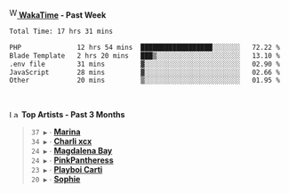 <img src="https://github.com/dxnter/dxnter/assets/17434202/67b21fa4-d36d-46f9-9dec-f23d976b00ef" alt="WakaTime Logo" width="14" height="18"/><a href="https://wakatime.com/@dxnter" target="_blank"><strong> WakaTime</strong></a><strong> - Past Week</strong>

<!--START_SECTION:waka-->

```txt
Total Time: 17 hrs 31 mins

PHP              12 hrs 54 mins  ██████████████████░░░░░░░   72.22 %
Blade Template   2 hrs 20 mins   ███▒░░░░░░░░░░░░░░░░░░░░░   13.10 %
.env file        31 mins         ▓░░░░░░░░░░░░░░░░░░░░░░░░   02.90 %
JavaScript       28 mins         ▓░░░░░░░░░░░░░░░░░░░░░░░░   02.66 %
Other            20 mins         ▒░░░░░░░░░░░░░░░░░░░░░░░░   01.95 %
```

<!--END_SECTION:waka-->

<br/>

<!--START_LASTFM_ARTISTS:{"period": "3month", "rows": 6}-->
<a href="https://last.fm" target="_blank"><img src="https://user-images.githubusercontent.com/17434202/215290617-e793598d-d7c9-428f-9975-156db1ba89cc.svg" alt="Last.fm Logo" width="18" height="13"/></a> **Top Artists - Past 3 Months**

> `37 ▶️` ∙ **[Marina](https://www.last.fm/music/Marina)**<br/>
> `34 ▶️` ∙ **[Charli xcx](https://www.last.fm/music/Charli+xcx)**<br/>
> `24 ▶️` ∙ **[Magdalena Bay](https://www.last.fm/music/Magdalena+Bay)**<br/>
> `24 ▶️` ∙ **[PinkPantheress](https://www.last.fm/music/PinkPantheress)**<br/>
> `23 ▶️` ∙ **[Playboi Carti](https://www.last.fm/music/Playboi+Carti)**<br/>
> `20 ▶️` ∙ **[Sophie](https://www.last.fm/music/Sophie)**<br/>
<!--END_LASTFM_ARTISTS-->

